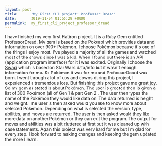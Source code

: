 ```yaml
---
layout: post
title:      "My First CLI project: Professor Dread"
date:       2019-11-04 01:55:29 +0000
permalink:  my_first_cli_project_professor_dread
---
```



 I have finished my very first Flatiron project. It is a Ruby Gem entitled ProfessorDread. My gem is based on the [Pokeapi](https://pokeapi.co/) which provides data and information on over 900+ Pokémon. I choose Pokémon because it's one of the things I enjoy most. I've played a majority of all the games and watched most of the shows since I was a kid. When I found out there is an API (application program interface) for it I was excited. Originally I choose the [Swapi](https://swapi.co/) which is based on Star Wars data/info but it wasn't enough information for me. So Pokémon it was for me and ProfessorDread was born.
 I went through a lot of ups and downs during this project, I experienced a tremendous loss. But finishing this project gave me great joy. So my gem as stated is about Pokémon. The user is greeted then is given a list of 300 Pokémon (all of Gen 1 & part Gen 2). The user then types the name of the Pokémon they would like data on. The data returned is height and weight. The user is then asked would you like to know more about selected Pokémon. Depending on what is selected the version, type, abilities, and moves are returned. The user is then asked would they like more data on another Pokémon or they can exit the program. The output for moves and abilities was a bit cluttered at first but it was cleaned up with case statements. Again this project was very hard for me but I'm glad for every step. I look forward to making changes and keeping the gem updated the more I learn.
 
